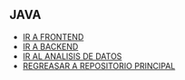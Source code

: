 ## JAVA





- [IR A FRONTEND](../../Frontend/README.md)
- [IR A BACKEND](../../Backend/README.md)
- [IR AL ANALISIS DE DATOS](../../AnalisisDatos/README.md)
- [REGREASAR A REPOSITORIO PRINCIPAL](../../README.md)